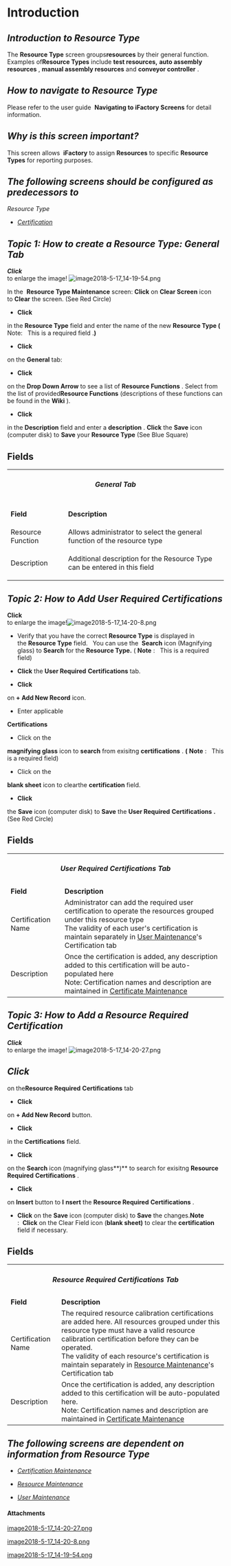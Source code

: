 # Introduction



## ***Introduction to Resource Type***  



The
**Resource Type** screen groups**resources** by their general function. Examples of**Resource Types** include **test resources,** **auto assembly resources** , **manual assembly resources** and **conveyor controller** .

## ***How to navigate to Resource Type***  



Please refer to the user guide 
**Navigating to iFactory Screens** 
for detail information.

## ***Why is this screen important?***  



This screen allows 
**iFactory** to assign **Resources** to specific **Resource Types**  for reporting purposes.


## ***The following screens should be configured as predecessors to***  


*Resource Type* 

- *[Certification](/iFactory-JGP-MES/iFactory-JGP-MES-Home/iFactory-JGP-MS/CONTENT/Courses/Certification-Course-Requirements.md)*


## ***Topic 1: How to create a Resource Type: General Tab***  


***Click***  
to enlarge the image!
![image2018-5-17_14-19-54.png](/.attachments/29919987.png)



In the 
**Resource Type Maintenance** screen: **Click** 
on **Clear Screen**  icon to **Clear** the screen. (See Red Circle)

- **Click**

in the **Resource Type** field and enter the name of the new **Resource Type (** Note:  
This is a required field
.**)** 
- **Click**

on the **General** tab:
- **Click**

on the **Drop Down Arrow** to see a list of **Resource Functions** . Select from the list of provided**Resource Functions** (descriptions of these functions can be found in the **Wiki** ).
- **Click**

in the **Description** field and enter a **description** . **Click** 
the **Save** icon (computer disk) to **Save** your **Resource Type**  (See Blue Square)



## **Fields**  


<table class="confluenceTable"><colgroup><col /><col /></colgroup><tbody><tr><td colspan="2" class="confluenceTd"><h5 style="text-align: center;" id="UserGuideResourceType-GeneralTab">General Tab</h5></td></tr><tr><td class="confluenceTd"><p style="margin-left: 0.0px;"><strong>Field</strong></p></td><td class="confluenceTd"><p style="margin-left: 0.0px;"><strong>Description</strong></p></td></tr><tr><td colspan="1" class="confluenceTd">Resource Function</td><td colspan="1" class="confluenceTd">Allows administrator to select the general function of the resource type</td></tr><tr><td class="confluenceTd"><p style="margin-left: 0.0px;">Description</p></td><td class="confluenceTd"><p style="margin-left: 0.0px;">Additional description for the Resource Type can be entered in this field</p></td></tr></tbody></table>



## ***Topic 2: How to Add User Required Certifications***  


**Click**  
to enlarge the image!![image2018-5-17_14-20-8.png](/.attachments/29919986.png)




- Verify that you have the correct
**Resource Type** is displayed in the **Resource Type** field.  
You can use the 
**Search** icon (Magnifying glass) to **Search** for the **Resource Type.**  (
**Note** 
:  
This is a required field) 

- **Click**
the **User Required** **Certifications** tab. 
- **Click**

on **+ Add New Record** icon.
- Enter applicable

**Certifications** 
- Click on the

**magnifying glass**  icon to **search** from exisitng **certifications** . **(** 
**Note** 
:  
This is a required field) 

- Click on the

**blank sheet**  icon to clearthe **certification** field.
- **Click**

the **Save** icon (computer disk) to **Save** the **User Required** **Certifications** **.**  (See Red Circle) 





## **Fields**  




<table class="confluenceTable"><colgroup><col /><col /></colgroup><tbody><tr><td colspan="2" class="confluenceTd"><h5 style="text-align: center;" id="UserGuideResourceType-UserRequiredCertificationsTab">User Required Certifications Tab</h5></td></tr><tr><td class="confluenceTd"><strong>Field</strong></td><td class="confluenceTd"><strong>Description</strong></td></tr><tr><td colspan="1" class="confluenceTd">Certification Name</td><td colspan="1" class="confluenceTd">Administrator can add the required user certification to operate the resources grouped under this resource type<br />The validity of each user's certification is maintain separately in <a href="http://usplnd0wiki01:8090/display/PB/User" class="external-link" rel="nofollow">User Maintenance</a>'s Certification tab</td></tr><tr><td colspan="1" class="confluenceTd">Description</td><td colspan="1" class="confluenceTd">Once the certification is added, any description added to this certification will be auto-populated here<br />Note: Certification names and description are maintained in <a rel="nofollow" class="external-link" href="http://usplnd0wiki01:8090/display/PB/Certification">Certificate Maintenance</a></td></tr></tbody></table>






## ***Topic 3: How to Add a Resource Required Certification***  


***Click***  
to enlarge the image!
![image2018-5-17_14-20-27.png](/.attachments/29919985.png)




## ***Click***  


on the**Resource Required** **Certifications** tab


- **Click**

on **+ Add New Record** button.
- **Click**

in the **Certifications**  field.
- **Click**

on the **Search** icon (magnifying glass**)**  to search for exisitng **Resource Required** 
**Certifications** .
- **Click**

on **Insert** button to **I** **nsert**  the **Resource Required** 
**Certifications** .
- **Click**
on the **Save** icon (computer disk) to **Save** the changes.**Note** 
:  **Click** on the Clear Field icon (**blank sheet)**  to clear the **certification** field if necessary.


## **Fields**  


<table class="confluenceTable"><colgroup><col /><col /></colgroup><tbody><tr><td colspan="2" class="confluenceTd"><h5 style="text-align: center;" id="UserGuideResourceType-ResourceRequiredCertificationsTab">Resource Required Certifications Tab</h5></td></tr><tr><td class="confluenceTd"><strong>Field</strong></td><td class="confluenceTd"><strong>Description</strong></td></tr><tr><td colspan="1" class="confluenceTd">Certification Name</td><td colspan="1" class="confluenceTd">The required resource calibration certifications are added here. All resources grouped under this resource type must have a valid resource calibration certification before they can be operated. <br />The validity of each resource's certification is maintain separately in <a rel="nofollow" href="http://usplnd0wiki01:8090/display/PB/Resource" class="external-link">Resource Maintenance</a>'s Certification tab</td></tr><tr><td colspan="1" class="confluenceTd">Description</td><td colspan="1" class="confluenceTd">Once the certification is added, any description added to this certification will be auto-populated here. <br />Note: Certification names and description are maintained in <a href="http://usplnd0wiki01:8090/display/PB/Certification" class="external-link" rel="nofollow">Certificate Maintenance</a></td></tr></tbody></table>





## ***The following screens are dependent on information from Resource Type***  



- *[Certification Maintenance](/iFactory-JGP-MES/iFactory-JGP-MES-Home/iFactory-JGP-MS/CONTENT/Courses/Certification-Course-Requirements.md)*

- *[Resource Maintenance](/iFactory-JGP-MES/iFactory-JGP-MES-Home/iFactory-JGP-MS/CONTENT/Resource.md)*

- *[User Maintenance](/iFactory-JGP-MES/iFactory-JGP-MES-Home/iFactory-JGP-MS/User-Guide.md)*


#### Attachments

[image2018-5-17_14-20-27.png](/.attachments/29919985.png)
[image2018-5-17_14-20-8.png](/.attachments/29919986.png)
[image2018-5-17_14-19-54.png](/.attachments/29919987.png)
